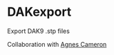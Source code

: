 # DAKexport
Export DAK9 .stp files

Collaboration with [Agnes Cameron](https://github.com/agnescameron)

